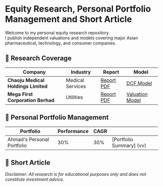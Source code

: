 # Equity Research, Personal Portfolio Management and Short Article
Welcome to my personal equity research repository.  
I publish independent valuations and models covering major Asian pharmaceutical, technology, and consumer companies.

## 📁 Research Coverage
| Company | Industry | Report | Model |
|----------|--------|--------|--------|
| **Chaoju Medical Holdings Limited** | Medical Services | [Report PDF](Pharma_CSPC/CSPC_Equity_Report.pdf) | [DCF Model](Pharma_CSPC/CSPC_Valuation_Model.xlsx) |
| **Mega First Corporation Berhad** | Utilities | [Report PDF](Tech_Tencent/Tencent_Equity_Report.pdf) | [Valuation Model](Tech_Tencent/Tencent_Valuation_Model.xlsx) |

## 📁 Personal Portfolio Management
| Portfolio | Performance | CAGR ||
|----------|--------|--------|--------|
| Ahmad's Personal Portfolio | 30% | 30% | [Portfolio Summary] (vv) |

## 📁 Short Article
_Disclaimer: All research is for educational purposes only and does not constitute investment advice._
